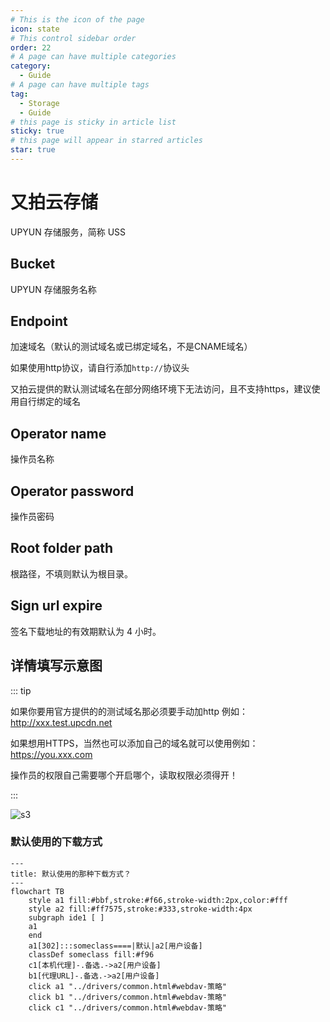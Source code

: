 ```yaml
---
# This is the icon of the page
icon: state
# This control sidebar order
order: 22
# A page can have multiple categories
category:
  - Guide
# A page can have multiple tags
tag:
  - Storage
  - Guide
# this page is sticky in article list
sticky: true
# this page will appear in starred articles
star: true
---
```


# 又拍云存储

UPYUN 存储服务，简称 USS

## Bucket

UPYUN 存储服务名称

## Endpoint

加速域名（默认的测试域名或已绑定域名，不是CNAME域名）

如果使用http协议，请自行添加`http://`协议头

又拍云提供的默认测试域名在部分网络环境下无法访问，且不支持https，建议使用自行绑定的域名


## Operator name

操作员名称

## Operator password

操作员密码

## Root folder path

根路径，不填则默认为根目录。

## Sign url expire

签名下载地址的有效期默认为 4 小时。




## 详情填写示意图

::: tip

如果你要用官方提供的的测试域名那必须要手动加http  例如： http://xxx.test.upcdn.net

如果想用HTTPS，当然也可以添加自己的域名就可以使用例如：https://you.xxx.com

操作员的权限自己需要哪个开启哪个，读取权限必须得开！

:::

![s3](/img/drivers/s3/up.png)



### 默认使用的下载方式

```mermaid
---
title: 默认使用的那种下载方式？
---
flowchart TB
    style a1 fill:#bbf,stroke:#f66,stroke-width:2px,color:#fff
    style a2 fill:#ff7575,stroke:#333,stroke-width:4px
    subgraph ide1 [ ]
    a1
    end
    a1[302]:::someclass====|默认|a2[用户设备]
    classDef someclass fill:#f96
    c1[本机代理]-.备选.->a2[用户设备]
    b1[代理URL]-.备选.->a2[用户设备]
    click a1 "../drivers/common.html#webdav-策略"
    click b1 "../drivers/common.html#webdav-策略"
    click c1 "../drivers/common.html#webdav-策略"
```
